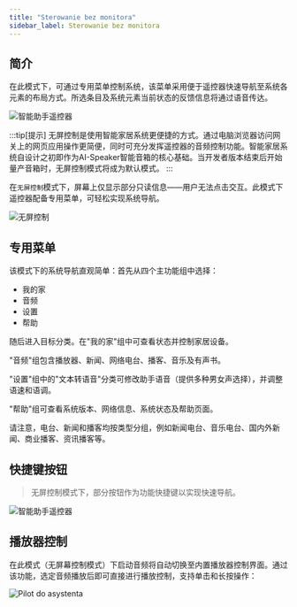 ```yaml
---
title: "Sterowanie bez monitora"
sidebar_label: Sterowanie bez monitora
---
```


## 简介

在此模式下，可通过专用菜单控制系统，该菜单采用便于遥控器快速导航至系统各元素的布局方式。所选条目及系统元素当前状态的反馈信息将通过语音传达。

![智能助手遥控器](/img/en/remote/remote_off_tv_mode.png)

:::tip[提示]
无屏控制是使用智能家居系统更便捷的方式。通过电脑浏览器访问网关上的网页应用操作更简便，同时可充分发挥遥控器的音频控制功能。智能家居系统自设计之初即作为AI-Speaker智能音箱的核心基础。当开发者版本结束后开始量产音箱时，无屏控制模式将成为默认模式。
:::

在`无屏控制`模式下，屏幕上仅显示部分只读信息——用户无法点击交互。此模式下遥控器配备专用菜单，可轻松实现系统导航。

![无屏控制](/img/en/bramka/bramka_start_menu_off_screen.png)

## 专用菜单

该模式下的系统导航直观简单：首先从四个主功能组中选择：

- 我的家
- 音频
- 设置
- 帮助

随后进入目标分类。在"我的家"组中可查看状态并控制家居设备。

"音频"组包含播放器、新闻、网络电台、播客、音乐及有声书。

"设置"组中的"文本转语音"分类可修改助手语音（提供多种男女声选择），并调整语速和语调。

"帮助"组可查看系统版本、网络信息、系统状态及帮助页面。

请注意，电台、新闻和播客均按类型分组，例如新闻电台、音乐电台、国内外新闻、商业播客、资讯播客等。

## 快捷键按钮

> 无屏控制模式下，部分按钮作为功能快捷键以实现快速导航。

![智能助手遥控器](/img/en/remote/remote_special_keys.png)

## 播放器控制

在此模式（无屏幕控制模式）下启动音频将自动切换至内置播放器控制界面。通过该功能，选定音频播放后即可直接进行播放控制，支持单击和长按操作：

![Pilot do asystenta](/img/en/remote/remote_audio_controle.png)
